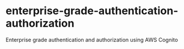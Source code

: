 # enterprise-grade-authentication-authorization
Enterprise grade authentication and authorization using AWS Cognito
